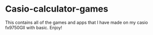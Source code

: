 # Casio-calculator-games
This contains all of the games and apps that I have made on my casio fx9750GII with basic.
Enjoy!
